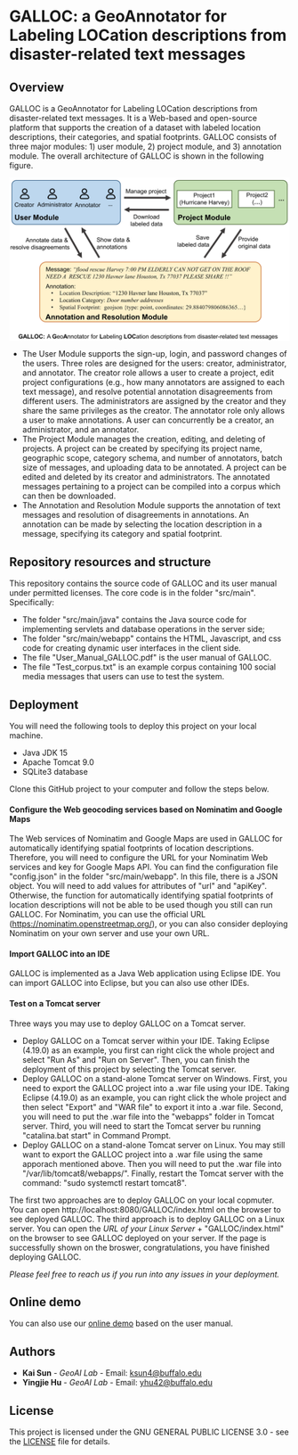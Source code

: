 # GALLOC: a GeoAnnotator for Labeling LOCation descriptions from disaster-related text messages

## Overview
GALLOC is a GeoAnnotator for Labeling LOCation descriptions from disaster-related text messages. It is a Web-based and open-source platform that supports the creation of a dataset with labeled location descriptions, their categories, and spatial footprints. 
GALLOC consists of three major modules: 1) user module, 2) project module, and 3) annotation module. The overall architecture of GALLOC is shown in the following figure.
<p align="center">
<img align="center" src="fig/overall_architecture.png" width="600" />
</p>

* The User Module supports the sign-up, login, and password changes of the users. Three roles are designed for the users: creator, administrator, and annotator. The creator role allows a user to create a project, edit project configurations (e.g., how many annotators are assigned to each text message), and resolve potential annotation disagreements from different users. The administrators are assigned by the creator and they share the same privileges as the creator. The annotator role only allows a user to make annotations. A user can concurrently be a creator, an administrator, and an annotator.
* The Project Module manages the creation, editing, and deleting of projects. A project can be created by specifying its project name, geographic scope, category schema, and number of annotators, batch size of messages, and uploading data to be annotated. A project can be edited and deleted by its creator and administrators. The annotated messages pertaining to a project can be compiled into a corpus which can then be downloaded. 
* The Annotation and Resolution Module supports the annotation of text messages and resolution of disagreements in annotations. An annotation can be made by selecting the location description in a message, specifying its category and spatial footprint.

## Repository resources and structure
This repository contains the source code of GALLOC and its user manual under permitted licenses.
The core code is in the folder "src/main". Specifically:
* The folder "src/main/java" contains the Java source code for implementing servlets and database operations in the server side;
* The folder "src/main/webapp" contains the HTML, Javascript, and css code for creating dynamic user interfaces in the client side.
* The file "User_Manual_GALLOC.pdf" is the user manual of GALLOC.
* The file "Test_corpus.txt" is an example corpus containing 100 social media messages that users can use to test the system.

## Deployment
You will need the following tools to deploy this project on your local machine.
* Java JDK 15
* Apache Tomcat 9.0
* SQLite3 database

Clone this GitHub project to your computer and follow the steps below.
#### Configure the Web geocoding services based on Nominatim and Google Maps
The Web services of Nominatim and Google Maps are used in GALLOC for automatically identifying spatial footprints of location descriptions. Therefore, you will need to configure the URL for your Nominatim Web services and key for Google Maps API. You can find the configuration file "config.json" in the folder "src/main/webapp". In this file, there is a JSON object. You will need to add values for attributes of "url" and "apiKey". Otherwise, the function for automatically identifying spatial footprints of location descriptions will not be able to be used though you still can run GALLOC. For Nominatim, you can use the official URL (https://nominatim.openstreetmap.org/), or you can also consider deploying Nominatim on your own server and use your own URL.

#### Import GALLOC into an IDE 
GALLOC is implemented as a Java Web application using Eclipse IDE. You can import GALLOC into Eclipse, but you can also use other IDEs.

#### Test on a Tomcat server
Three ways you may use to deploy GALLOC on a Tomcat server.
* Deploy GALLOC on a Tomcat server within your IDE. Taking Eclipse (4.19.0) as an example, you first can right click the whole project and select "Run As" and "Run on Server". Then, you can finish the deployment of this project by selecting the Tomcat server.  
* Deploy GALLOC on a stand-alone Tomcat server on Windows. First, you need to export the GALLOC project into a .war file using your IDE. Taking Eclipse (4.19.0) as an example, you can right click the whole project and then select "Export" and "WAR file" to export it into a .war file. Second, you will need to put the .war file into the "webapps" folder in Tomcat server. Third, you will need to start the Tomcat server bu running "catalina.bat start" in Command Prompt.      
* Deploy GALLOC on a stand-alone Tomcat server on Linux. You may still want to export the GALLOC project into a .war file using the same apporach mentioned above. Then you will need to put the .war file into "/var/lib/tomcat8/webapps/". Finally, restart the Tomcat server with the command: "sudo systemctl restart tomcat8".

The first two approaches are to deploy GALLOC on your local copmuter. You can open http://localhost:8080/GALLOC/index.html on the browser to see deployed GALLOC. The third approach is to deploy GALLOC on a Linux server. You can open the *URL of your Linux Server* + "GALLOC/index.html" on the browser to see GALLOC deployed on your server. If the page is successfully shown on the broswer, congratulations, you have finished deploying GALLOC.

*Please feel free to reach us if you run into any issues in your deployment.*

## Online demo
You can also use our [online demo](https://geoai.geog.buffalo.edu/GALLOC/) based on the user manual.

## Authors
* **Kai Sun** - *GeoAI Lab* - Email: ksun4@buffalo.edu
* **Yingjie Hu** - *GeoAI Lab* - Email: yhu42@buffalo.edu

## License

This project is licensed under the GNU GENERAL PUBLIC LICENSE 3.0 - see the [LICENSE](LICENSE) file for details.